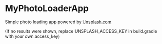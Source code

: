 # MyPhotoLoaderApp

Simple photo loading app powered by [Unsplash.com](https://unsplash.com)




(If no results were shown, replace UNSPLASH_ACCESS_KEY in build.gradle with your own access_key)
